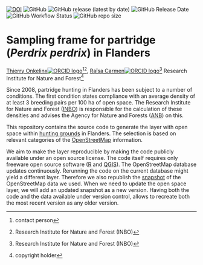 <!-- badges: start -->
[![DOI](https://zenodo.org/badge/DOI/10.5281/zenodo.5814813.svg)](https://doi.org/10.5281/zenodo.5814813)
![GitHub](https://img.shields.io/github/license/inbo/patrijs-steekproefkader)
![GitHub release (latest by date)](https://img.shields.io/github/v/release/inbo/patrijs-steekproefkader)
![GitHub Release Date](https://img.shields.io/github/release-date/inbo/patrijs-steekproefkader)
![GitHub Workflow Status](https://img.shields.io/github/workflow/status/inbo/patrijs-steekproefkader/check-source)
![GitHub repo size](https://img.shields.io/github/repo-size/inbo/patrijs-steekproefkader)
<!-- badges: end -->
  
# Sampling frame for partridge (_Perdrix perdrix_) in Flanders

[Thierry Onkelinx![ORCID logo](https://info.orcid.org/wp-content/uploads/2019/11/orcid_16x16.png)](https://orcid.org/0000-0002-1825-0097)[^cp][^INBO],
[Raïsa Carmen![ORCID logo](https://info.orcid.org/wp-content/uploads/2019/11/orcid_16x16.png)](https://orcid.org/0000-0003-1025-8702)[^INBO]
Research Institute for Nature and Forest[^ch]

[^cp]: contact person
[^ch]: copyright holder
[^INBO]: Research Institute for Nature and Forest (INBO)

<!-- version: 2023.01 -->
<!-- community: inbo -->
<!-- description: start -->

Since 2008, partridge hunting in Flanders has been subject to a number of conditions.
The first condition states compliance with an average density of at least 3 breeding pairs per 100 ha of open space.
The Research Institute for Nature and Forest ([INBO](https://www.vlaanderen.be/inbo/en)) is responsible for the calculation of these densities and advises the Agency for Nature and Forests ([ANB](https://www.natuurenbos.be/)) on this.

This repository contains the source code to generate the layer with open space within [hunting grounds](https://doi.org/10.5281/zenodo.5584203) in Flanders.
The selection is based on relevant categories of the [OpenStreetMap](https://openstreetmap.org) information.

We aim to make the layer reproducible by making the code publicly available under an open source license.
The code itself requires only freeware open source software ([R](https://www.r-project.org/) and [QGIS](https://qgis.org)).
The OpenStreetMap database updates continuously.
Rerunning the code on the current database might yield a different layer.
Therefore we also republish the [snapshot](https://doi.org/10.5281/zenodo.5792948) of the OpenStreetMap data we used.
When we need to update the open space layer, we will add an updated snapshot as a new version.
Having both the code and the data available under version control, allows to recreate both the most recent version as any older version.

<!-- description: end -->
